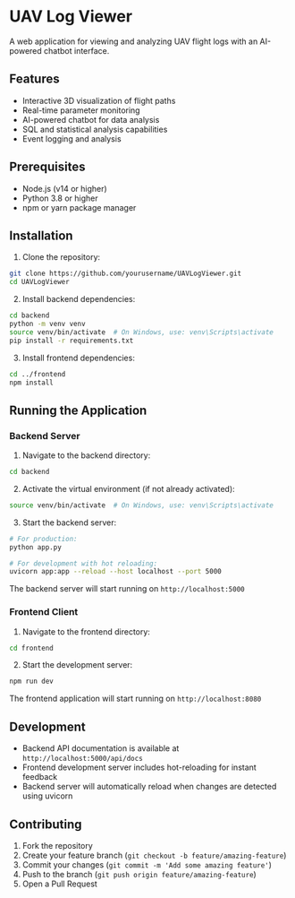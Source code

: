 # UAV Log Viewer

A web application for viewing and analyzing UAV flight logs with an AI-powered chatbot interface.

## Features

- Interactive 3D visualization of flight paths
- Real-time parameter monitoring
- AI-powered chatbot for data analysis
- SQL and statistical analysis capabilities
- Event logging and analysis

## Prerequisites

- Node.js (v14 or higher)
- Python 3.8 or higher
- npm or yarn package manager

## Installation

1. Clone the repository:
```bash
git clone https://github.com/yourusername/UAVLogViewer.git
cd UAVLogViewer
```

2. Install backend dependencies:
```bash
cd backend
python -m venv venv
source venv/bin/activate  # On Windows, use: venv\Scripts\activate
pip install -r requirements.txt
```

3. Install frontend dependencies:
```bash
cd ../frontend
npm install
```

## Running the Application

### Backend Server

1. Navigate to the backend directory:
```bash
cd backend
```

2. Activate the virtual environment (if not already activated):
```bash
source venv/bin/activate  # On Windows, use: venv\Scripts\activate
```

3. Start the backend server:
```bash
# For production:
python app.py

# For development with hot reloading:
uvicorn app:app --reload --host localhost --port 5000
```
The backend server will start running on `http://localhost:5000`

### Frontend Client

1. Navigate to the frontend directory:
```bash
cd frontend
```

2. Start the development server:
```bash
npm run dev
```
The frontend application will start running on `http://localhost:8080`

## Development

- Backend API documentation is available at `http://localhost:5000/api/docs`
- Frontend development server includes hot-reloading for instant feedback
- Backend server will automatically reload when changes are detected using uvicorn

## Contributing

1. Fork the repository
2. Create your feature branch (`git checkout -b feature/amazing-feature`)
3. Commit your changes (`git commit -m 'Add some amazing feature'`)
4. Push to the branch (`git push origin feature/amazing-feature`)
5. Open a Pull Request




